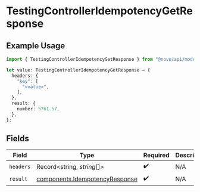 # TestingControllerIdempotencyGetResponse

## Example Usage

```typescript
import { TestingControllerIdempotencyGetResponse } from "@novu/api/models/operations";

let value: TestingControllerIdempotencyGetResponse = {
  headers: {
    "key": [
      "<value>",
    ],
  },
  result: {
    number: 5761.57,
  },
};
```

## Fields

| Field                                                                            | Type                                                                             | Required                                                                         | Description                                                                      |
| -------------------------------------------------------------------------------- | -------------------------------------------------------------------------------- | -------------------------------------------------------------------------------- | -------------------------------------------------------------------------------- |
| `headers`                                                                        | Record<string, *string*[]>                                                       | :heavy_check_mark:                                                               | N/A                                                                              |
| `result`                                                                         | [components.IdempotencyResponse](../../models/components/idempotencyresponse.md) | :heavy_check_mark:                                                               | N/A                                                                              |